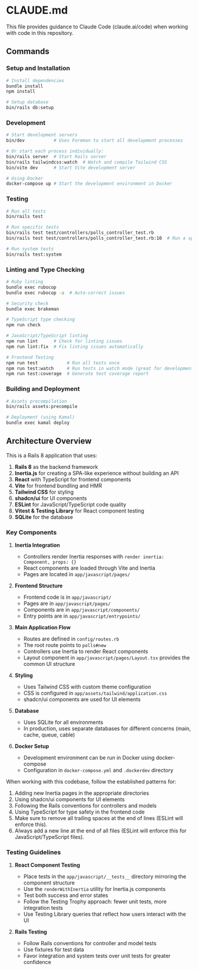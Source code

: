 # CLAUDE.md

This file provides guidance to Claude Code (claude.ai/code) when working with code in this repository.

## Commands

### Setup and Installation

```bash
# Install dependencies
bundle install
npm install

# Setup database
bin/rails db:setup
```

### Development

```bash
# Start development servers
bin/dev           # Uses Foreman to start all development processes

# Or start each process individually:
bin/rails server  # Start Rails server
bin/rails tailwindcss:watch  # Watch and compile Tailwind CSS
bin/vite dev      # Start Vite development server

# Using Docker
docker-compose up # Start the development environment in Docker
```

### Testing

```bash
# Run all tests
bin/rails test

# Run specific tests
bin/rails test test/controllers/polls_controller_test.rb
bin/rails test test/controllers/polls_controller_test.rb:10  # Run a specific test line

# Run system tests
bin/rails test:system
```

### Linting and Type Checking

```bash
# Ruby linting
bundle exec rubocop
bundle exec rubocop -a  # Auto-correct issues

# Security check
bundle exec brakeman

# TypeScript type checking
npm run check

# JavaScript/TypeScript linting
npm run lint      # Check for linting issues
npm run lint:fix  # Fix linting issues automatically

# Frontend Testing
npm run test           # Run all tests once
npm run test:watch     # Run tests in watch mode (great for development)
npm run test:coverage  # Generate test coverage report
```

### Building and Deployment

```bash
# Assets precompilation
bin/rails assets:precompile

# Deployment (using Kamal)
bundle exec kamal deploy
```

## Architecture Overview

This is a Rails 8 application that uses:

1. **Rails 8** as the backend framework
2. **Inertia.js** for creating a SPA-like experience without building an API
3. **React** with TypeScript for frontend components
4. **Vite** for frontend bundling and HMR
5. **Tailwind CSS** for styling
6. **shadcn/ui** for UI components
7. **ESLint** for JavaScript/TypeScript code quality
8. **Vitest & Testing Library** for React component testing
9. **SQLite** for the database

### Key Components

1. **Inertia Integration**
   - Controllers render Inertia responses with `render inertia: Component, props: {}`
   - React components are loaded through Vite and Inertia
   - Pages are located in `app/javascript/pages/`

2. **Frontend Structure**
   - Frontend code is in `app/javascript/`
   - Pages are in `app/javascript/pages/`
   - Components are in `app/javascript/components/`
   - Entry points are in `app/javascript/entrypoints/`

3. **Main Application Flow**
   - Routes are defined in `config/routes.rb`
   - The root route points to `polls#new`
   - Controllers use Inertia to render React components
   - Layout component in `app/javascript/pages/Layout.tsx` provides the common UI structure

4. **Styling**
   - Uses Tailwind CSS with custom theme configuration
   - CSS is configured in `app/assets/tailwind/application.css`
   - shadcn/ui components are used for UI elements

5. **Database**
   - Uses SQLite for all environments
   - In production, uses separate databases for different concerns (main, cache, queue, cable)

6. **Docker Setup**
   - Development environment can be run in Docker using docker-compose
   - Configuration in `docker-compose.yml` and `.dockerdev` directory

When working with this codebase, follow the established patterns for:
1. Adding new Inertia pages in the appropriate directories
2. Using shadcn/ui components for UI elements
3. Following the Rails conventions for controllers and models
4. Using TypeScript for type safety in the frontend code
5. Make sure to remove all trailing spaces at the end of lines (ESLint will enforce this).
6. Always add a new line at the end of all files (ESLint will enforce this for JavaScript/TypeScript files).

### Testing Guidelines

1. **React Component Testing**
   - Place tests in the `app/javascript/__tests__` directory mirroring the component structure
   - Use the `renderWithInertia` utility for Inertia.js components
   - Test both success and error states
   - Follow the Testing Trophy approach: fewer unit tests, more integration tests
   - Use Testing Library queries that reflect how users interact with the UI

2. **Rails Testing**
   - Follow Rails conventions for controller and model tests
   - Use fixtures for test data
   - Favor integration and system tests over unit tests for greater confidence